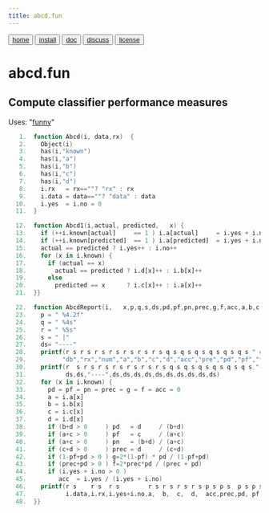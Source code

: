 ```yaml
---
title: abcd.fun
---
```


<button class="button button1"><a href="/fun/index">home</a></button>   <button class="button button2"><a href="/fun/INSTALL">install</a></button>   <button class="button button1"><a href="/fun/ABOUT">doc</a></button>   <button class="button button2"><a href="http://github.com/timm/fun/issues">discuss</a></button>    <button class="button button1"><a href="/fun/LICENSE">license</a></button> <br>



# abcd.fun
## Compute classifier  performance measures

Uses:  "[funny](funny)"<br>

```awk
   1.  function Abcd(i, data,rx)  {
   2.    Object(i)
   3.    has(i,"known")
   4.    has(i,"a")
   5.    has(i,"b")
   6.    has(i,"c")
   7.    has(i,"d")
   8.    i.rx   = rx==""? "rx" : rx
   9.    i.data = data==""? "data" : data
  10.    i.yes  = i.no = 0
  11.  }
```

```awk
  12.  function Abcd1(i,actual, predicted,   x) {
  13.    if (++i.known[actual]     == 1 ) i.a[actual]     = i.yes + i.no 
  14.    if (++i.known[predicted]  == 1 ) i.a[predicted]  = i.yes + i.no 
  15.    actual == predicted ? i.yes++ : i.no++ 
  16.    for (x in i.known) {
  17.      if (actual == x) 
  18.        actual == predicted ? i.d[x]++ : i.b[x]++
  19.      else 
  20.        predicted == x      ? i.c[x]++ : i.a[x]++
  21.  }}
```

```awk
  22.  function AbcdReport(i,   x,p,q,s,ds,pd,pf,pn,prec,g,f,acc,a,b,c,d) {
  23.    p = " %4.2f"
  24.    q = " %4s"
  25.    r = " %5s"
  26.    s = " |"
  27.    ds= "----"
  28.    printf(r s r s r s r s r s r s r s q s q s q s q s q s q s " class\n",
  29.          "db","rx","num","a","b","c","d","acc","pre","pd","pf","f","g")
  30.    printf(r  s r s r s r s r s r s r s q s q s q s q s q s q s "-----\n",
  31.           ds,ds,"----",ds,ds,ds,ds,ds,ds,ds,ds,ds,ds)
  32.    for (x in i.known) {
  33.      pd = pf = pn = prec = g = f = acc = 0
  34.      a = i.a[x]
  35.      b = i.b[x]
  36.      c = i.c[x]
  37.      d = i.d[x]
  38.      if (b+d > 0     ) pd   = d     / (b+d) 
  39.      if (a+c > 0     ) pf   = c     / (a+c) 
  40.      if (a+c > 0     ) pn   = (b+d) / (a+c) 
  41.      if (c+d > 0     ) prec = d     / (c+d) 
  42.      if (1-pf+pd > 0 ) g=2*(1-pf) * pd / (1-pf+pd) 
  43.      if (prec+pd > 0 ) f=2*prec*pd / (prec + pd)   
  44.      if (i.yes + i.no > 0 ) 
  45.         acc  = i.yes / (i.yes + i.no) 
  46.    printf(r s    r s  r s        r s r s r s r s p s p s  p s p s p s p s  " %s\n",
  47.           i.data,i.rx,i.yes+i.no,a,  b,  c,  d,  acc,prec,pd, pf, f,  g,  x)
  48.  }}
```

